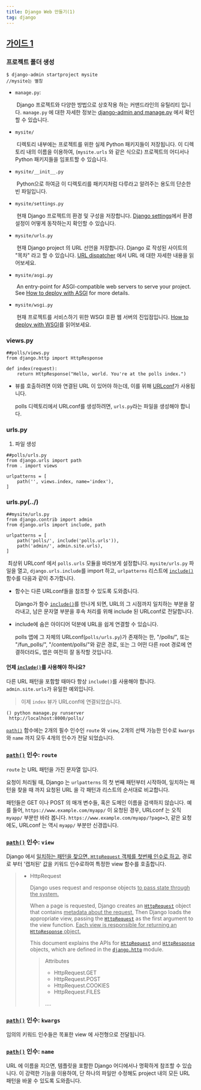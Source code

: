 ```yaml
---
title: Django Web 만들기(1)
tag: django
---
```






## [가이드 1](https://docs.djangoproject.com/ko/3.1/intro/tutorial01/)

### 프로젝트 폴더 생성

```
$ django-admin startproject mysite
//mysite는 별칭
```

- `manage.py`:

  ​	Django 프로젝트와 다양한 방법으로 상호작용 하는 커맨드라인의 유틸리티 입니다. `manage.py` 에 대한 자세한 정보는 [django-admin and manage.py](https://docs.djangoproject.com/ko/3.1/ref/django-admin/) 에서 확인할 수 있습니다.

- `mysite/` 

  ​	디렉토리 내부에는 프로젝트를 위한 실제 Python 패키지들이 저장됩니다. 이 디렉토리 내의 이름을 이용하여, (`mysite.urls` 와 같은 식으로) 프로젝트의 어디서나 Python 패키지들을 임포트할 수 있습니다.

- `mysite/__init__.py`

  ​	 Python으로 하여금 이 디렉토리를 패키지처럼 다루라고 알려주는 용도의 단순한 빈 파일입니다. 

- `mysite/settings.py`

  ​	 현재 Django 프로젝트의 환경 및 구성을 저장합니다. [Django settings](https://docs.djangoproject.com/ko/3.1/topics/settings/)에서 환경 설정이 어떻게 동작하는지 확인할 수 있습니다.

- `mysite/urls.py`

  ​	현재 Django project 의 URL 선언을 저장합니다. Django 로 작성된 사이트의 "목차" 라고 할 수 있습니다. [URL dispatcher](https://docs.djangoproject.com/ko/3.1/topics/http/urls/) 에서 URL 에 대한 자세한 내용을 읽어보세요.

- `mysite/asgi.py`

  ​	 An entry-point for ASGI-compatible web servers to serve your project. See [How to deploy with ASGI](https://docs.djangoproject.com/ko/3.1/howto/deployment/asgi/) for more details.

- `mysite/wsgi.py`

  ​	현재 프로젝트를 서비스하기 위한 WSGI 호환 웹 서버의 진입점입니다. [How to deploy with WSGI](https://docs.djangoproject.com/ko/3.1/howto/deployment/wsgi/)를 읽어보세요.

### views.py

```
##polls/views.py
from django.http import HttpResponse

def index(request):
    return HttpResponse("Hello, world. You're at the polls index.")
```

- 뷰를 호출하려면 이와 연결된 URL 이 있어야 하는데, 이를 위해 <u>URLconf</u>가 사용됩니다.

  polls 디렉토리에서 URLconf를 생성하려면, `urls.py`라는 파일을 생성해야 합니다.



### urls.py

1. 파일 생성

```
##polls/urls.py
from django.urls import path
from . import views

urlpatterns = [
    path('', views.index, name='index'),
]
```



### urls.py(../)

```
##mysite/urls.py
from django.contrib import admin
from django.urls import include, path

urlpatterns = [
    path('polls/', include('polls.urls')),
    path('admin/', admin.site.urls),
]
```

​	최상위 URLconf 에서 `polls.urls` 모듈을 바라보게 설정합니다. `mysite/urls.py` 파일을 열고, `django.urls.include`를 import 하고, `urlpatterns` 리스트에 [`include()`](https://docs.djangoproject.com/ko/3.1/ref/urls/#django.urls.include) 함수를 다음과 같이 추가합니다.

-  함수는 다른 URLconf들을 참조할 수 있도록 도와줍니다. 

   Django가 함수 [`include()`](https://docs.djangoproject.com/ko/3.1/ref/urls/#django.urls.include)를 만나게 되면, URL의 그 시점까지 일치하는 부분을 잘라내고, 남은 문자열 부분을 후속 처리를 위해 include 된 URLconf로 전달합니다.

- include에 숨은 아이디어 덕분에 URL을 쉽게 연결할 수 있습니다. 

   polls 앱에 그 자체의 URLconf(`polls/urls.py`)가 존재하는 한, "/polls/", 또는 "/fun_polls/", "/content/polls/"와 같은 경로, 또는 그 어떤 다른 root 경로에 연결하더라도, 앱은 여전히 잘 동작할 것입니다.

#### 언제 [`include()`](https://docs.djangoproject.com/ko/3.1/ref/urls/#django.urls.include)를 사용해야 하나요?

다른 URL 패턴을 포함할 때마다 항상 `include()`를 사용해야 합니다. `admin.site.urls`가 유일한 예외입니다.

> 이제 `index` 뷰가 URLconf에 연결되었습니다.

```
() python manage.py runserver
 http://localhost:8000/polls/
```

[`path()`](https://docs.djangoproject.com/ko/3.1/ref/urls/#django.urls.path) 함수에는 2개의 필수 인수인 `route` 와 `view`, 2개의 선택 가능한 인수로 `kwargs` 와 `name` 까지 모두 4개의 인수가 전달 되었습니다.

### [`path()`](https://docs.djangoproject.com/ko/3.1/ref/urls/#django.urls.path) 인수: `route`

`route` 는 URL 패턴을 가진 문자열 입니다.  

 요청이 처리될 때, Django 는 `urlpatterns` 의 첫 번째 패턴부터 시작하여, 일치하는 패턴을 찾을 때 까지 요청된 URL 을 각 패턴과 리스트의 순서대로 비교합니다.

 패턴들은 GET 이나 POST 의 매개 변수들, 혹은 도메인 이름을 검색하지 않습니다. 예를 들어, `https://www.example.com/myapp/` 이 요청된 경우, URLconf 는 오직 `myapp/` 부분만 바라 봅니다. `https://www.example.com/myapp/?page=3`, 같은 요청에도, URLconf 는 역시 `myapp/` 부분만 신경씁니다.

### [`path()`](https://docs.djangoproject.com/ko/3.1/ref/urls/#django.urls.path) 인수: `view`

Django 에서 <u>일치하는 패턴을 찾으면, [`HttpRequest`](https://docs.djangoproject.com/ko/3.1/ref/request-response/#django.http.HttpRequest) 객체를 첫번째 인수로 하고</u>, 경로로 부터 '캡처된' 값을 키워드 인수로하여 특정한 view 함수를 호출합니다. 

> - HttpRequest
>
>   Django uses request and response objects <u>to pass state through the system.</u>
>
>   When a page is requested, Django creates an [`HttpRequest`](https://docs.djangoproject.com/ko/3.1/ref/request-response/#django.http.HttpRequest) object that contains <u>metadata about the request.</u> Then Django loads the appropriate view, passing the [`HttpRequest`](https://docs.djangoproject.com/ko/3.1/ref/request-response/#django.http.HttpRequest) as the first argument to the view function. <u>Each view is responsible for returning an [`HttpResponse`](https://docs.djangoproject.com/ko/3.1/ref/request-response/#django.http.HttpResponse) object.</u>
>
>   This document explains the APIs for [`HttpRequest`](https://docs.djangoproject.com/ko/3.1/ref/request-response/#django.http.HttpRequest) and [`HttpResponse`](https://docs.djangoproject.com/ko/3.1/ref/request-response/#django.http.HttpResponse) objects, which are defined in the [`django.http`](https://docs.djangoproject.com/ko/3.1/ref/request-response/#module-django.http) module.
>
>   > Attributes
>   >
>   > - HttpRequest.GET
>   > - HttpRequest.POST
>   > - HttpRequest.COOKIES
>   > - HttpRequest.FILES
>   >
>   > ....

### [`path()`](https://docs.djangoproject.com/ko/3.1/ref/urls/#django.urls.path) 인수: `kwargs`

임의의 키워드 인수들은 목표한 view 에 사전형으로 전달됩니다.



### [`path()`](https://docs.djangoproject.com/ko/3.1/ref/urls/#django.urls.path) 인수: `name`

URL 에 이름을 지으면, 템플릿을 포함한 Django 어디에서나 명확하게 참조할 수 있습니다. 이 강력한 기능을 이용하여, 단 하나의 파일만 수정해도 project 내의 모든 URL 패턴을 바꿀 수 있도록 도와줍니다.

